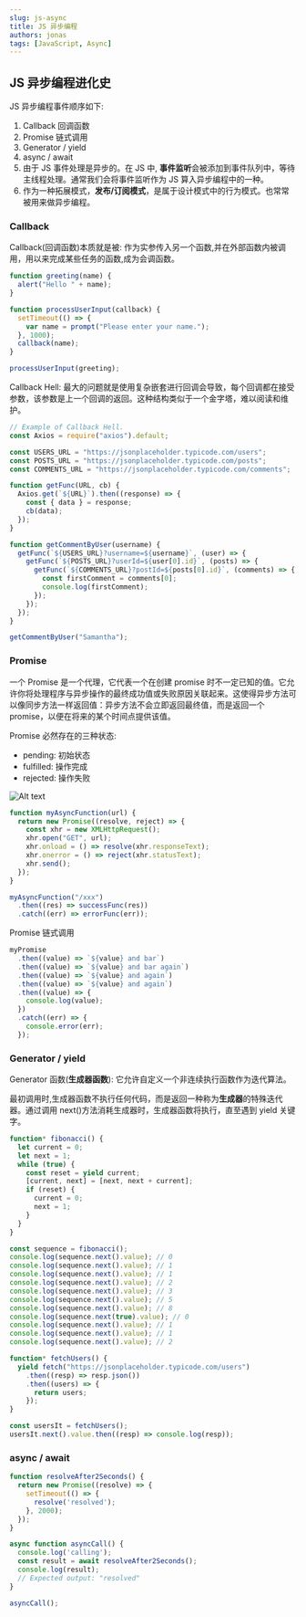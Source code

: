 ```yaml
---
slug: js-async
title: JS 异步编程
authors: jonas
tags: [JavaScript, Async]
---
```


## JS 异步编程进化史

JS 异步编程事件顺序如下:

1. Callback 回调函数
2. Promise 链式调用
3. Generator / yield
4. async / await
5. 由于 JS 事件处理是异步的。在 JS 中, **事件监听**会被添加到事件队列中，等待主线程处理。通常我们会将事件监听作为 JS 算入异步编程中的一种。
6. 作为一种拓展模式，**发布/订阅模式**，是属于设计模式中的行为模式。也常常被用来做异步编程。

### Callback

Callback(回调函数)本质就是被: 作为实参传入另一个函数,并在外部函数内被调用，用以来完成某些任务的函数,成为会调函数。

```js
function greeting(name) {
  alert("Hello " + name);
}

function processUserInput(callback) {
  setTimeout(() => {
    var name = prompt("Please enter your name.");
  }, 1000);
  callback(name);
}

processUserInput(greeting);
```

Callback Hell: 最大的问题就是使用复杂嵌套进行回调会导致，每个回调都在接受参数，该参数是上一个回调的返回。这种结构类似于一个金字塔，难以阅读和维护。

```js
// Example of Callback Hell.
const Axios = require("axios").default;

const USERS_URL = "https://jsonplaceholder.typicode.com/users";
const POSTS_URL = "https://jsonplaceholder.typicode.com/posts";
const COMMENTS_URL = "https://jsonplaceholder.typicode.com/comments";

function getFunc(URL, cb) {
  Axios.get(`${URL}`).then((response) => {
    const { data } = response;
    cb(data);
  });
}

function getCommentByUser(username) {
  getFunc(`${USERS_URL}?username=${username}`, (user) => {
    getFunc(`${POSTS_URL}?userId=${user[0].id}`, (posts) => {
      getFunc(`${COMMENTS_URL}?postId=${posts[0].id}`, (comments) => {
        const firstComment = comments[0];
        console.log(firstComment);
      });
    });
  });
}

getCommentByUser("Samantha");
```

### Promise

一个 Promise 是一个代理，它代表一个在创建 promise 时不一定已知的值。它允许你将处理程序与异步操作的最终成功值或失败原因关联起来。这使得异步方法可以像同步方法一样返回值：异步方法不会立即返回最终值，而是返回一个 promise，以便在将来的某个时间点提供该值。

Promise 必然存在的三种状态:

- pending: 初始状态
- fulfilled: 操作完成
- rejected: 操作失败

![Alt text](/img/promises.png)

```js
function myAsyncFunction(url) {
  return new Promise((resolve, reject) => {
    const xhr = new XMLHttpRequest();
    xhr.open("GET", url);
    xhr.onload = () => resolve(xhr.responseText);
    xhr.onerror = () => reject(xhr.statusText);
    xhr.send();
  });
}

myAsyncFunction("/xxx")
  .then((res) => successFunc(res))
  .catch((err) => errorFunc(err));
```

Promise 链式调用

```js
myPromise
  .then((value) => `${value} and bar`)
  .then((value) => `${value} and bar again`)
  .then((value) => `${value} and again`)
  .then((value) => `${value} and again`)
  .then((value) => {
    console.log(value);
  })
  .catch((err) => {
    console.error(err);
  });
```

### Generator / yield

Generator 函数(**生成器函数**): 它允许自定义一个非连续执行函数作为迭代算法。

最初调用时,生成器函数不执行任何代码，而是返回一种称为**生成器**的特殊迭代器。通过调用 next()方法消耗生成器时，生成器函数将执行，直至遇到 yield 关键字。

```js
function* fibonacci() {
  let current = 0;
  let next = 1;
  while (true) {
    const reset = yield current;
    [current, next] = [next, next + current];
    if (reset) {
      current = 0;
      next = 1;
    }
  }
}

const sequence = fibonacci();
console.log(sequence.next().value); // 0
console.log(sequence.next().value); // 1
console.log(sequence.next().value); // 1
console.log(sequence.next().value); // 2
console.log(sequence.next().value); // 3
console.log(sequence.next().value); // 5
console.log(sequence.next().value); // 8
console.log(sequence.next(true).value); // 0
console.log(sequence.next().value); // 1
console.log(sequence.next().value); // 1
console.log(sequence.next().value); // 2
```

```js
function* fetchUsers() {
  yield fetch("https://jsonplaceholder.typicode.com/users")
    .then((resp) => resp.json())
    .then((users) => {
      return users;
    });
}

const usersIt = fetchUsers();
usersIt.next().value.then((resp) => console.log(resp));
```

### async / await

``` js
function resolveAfter2Seconds() {
  return new Promise((resolve) => {
    setTimeout(() => {
      resolve('resolved');
    }, 2000);
  });
}

async function asyncCall() {
  console.log('calling');
  const result = await resolveAfter2Seconds();
  console.log(result);
  // Expected output: "resolved"
}

asyncCall();
```
